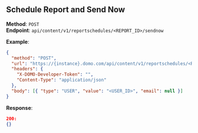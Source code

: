 ## Schedule Report and Send Now

**Method**: `POST`  
**Endpoint**: `api/content/v1/reportschedules/<REPORT_ID>/sendnow`

**Example**:

```json
{
  "method": "POST",
  "url": "https://{instance}.domo.com/api/content/v1/reportschedules/<REPORT_ID>/sendnow",
  "headers": {
    "X-DOMO-Developer-Token": "",
    "Content-Type": "application/json"
  },
  "body": [{ "type": "USER", "value": "<USER_ID>", "email": null }]
}
```

**Response**:

```json
200:
{}

```
